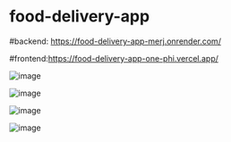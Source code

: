 # food-delivery-app

#backend: https://food-delivery-app-merj.onrender.com/

#frontend:https://food-delivery-app-one-phi.vercel.app/

![image](https://github.com/cnaga342/food-delivery-app/assets/163227839/4bf4593e-4c65-4e3e-9572-85df1f543d30)

![image](https://github.com/cnaga342/food-delivery-app/assets/163227839/614f87cd-97d8-41c9-a31b-d2c92d148f91)

![image](https://github.com/cnaga342/food-delivery-app/assets/163227839/2c1e8fe6-7e32-4cae-afc6-8807f5fe8682)

![image](https://github.com/cnaga342/food-delivery-app/assets/163227839/24242fc1-9c01-43df-9cb3-1ad143460531)





